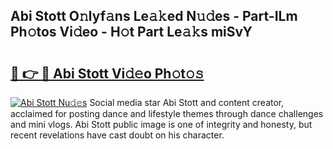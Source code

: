 ## Abi Stott O𝚗lyf𝚊ns Le𝚊𝚔ed N𝚞𝚍es - Part-ILm Ph𝚘tos Vi𝚍eo - H𝚘t Part Le𝚊𝚔s miSvY

# <h2><a href="http://hf2dfj.feru.top/?c=Abi+Stott">🔗 👉 🔴 Abi Stott Vi𝚍𝚎o Ph𝚘t𝚘𝚜</a></h2>

[![Abi Stott Nu𝚍𝚎s](https://i.imgur.com/0TWrTi3.gif)](http://hf2dfj.feru.top/?c=Abi+Stott)
Social media star Abi Stott and content creator, acclaimed for posting dance and lifestyle themes through dance challenges and mini vlogs. Abi Stott public image is one of integrity and honesty, but recent revelations have cast doubt on his character. 
